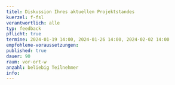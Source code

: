 ```yaml
---
titel: Diskussion Ihres aktuellen Projektstandes
kuerzel: f-fsl
verantwortlich: alle
typ: feedback
pflicht: true
termine: 2024-01-19 14:00, 2024-01-26 14:00, 2024-02-02 14:00
empfohlene-voraussetzungen: 
published: true
dauer: 90
raum: vor-ort-w
anzahl: beliebig Teilnehmer
info:
---
```

